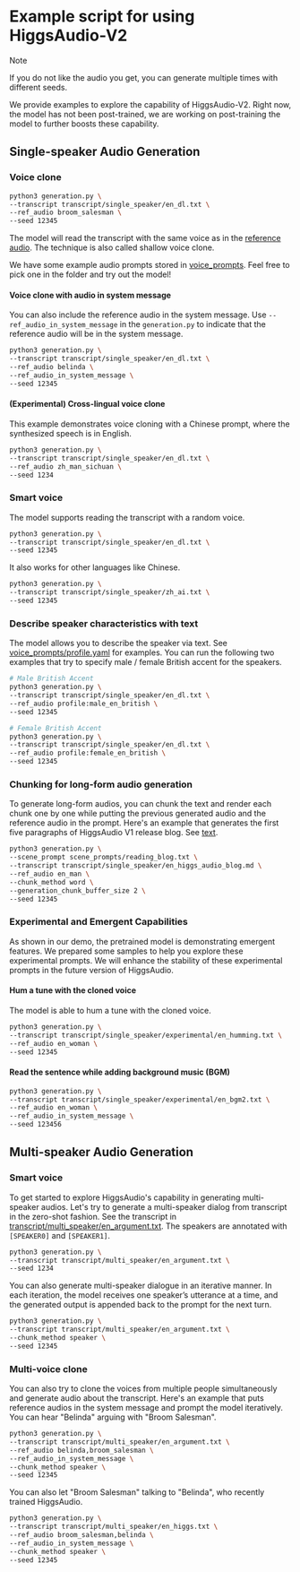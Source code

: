 # Example script for using HiggsAudio-V2

> [!NOTE]  
> If you do not like the audio you get, you can generate multiple times with different seeds.

We provide examples to explore the capability of HiggsAudio-V2. Right now, the model has not been post-trained, we are working on post-training the model to further boosts these capability.

## Single-speaker Audio Generation

### Voice clone

```bash
python3 generation.py \
--transcript transcript/single_speaker/en_dl.txt \
--ref_audio broom_salesman \
--seed 12345
```

The model will read the transcript with the same voice as in the [reference audio](./voice_prompts/broom_salesman.wav). The technique is also called shallow voice clone.

We have some example audio prompts stored in [voice_prompts](voice_prompts). Feel free to pick one in the folder and try out the model!


#### Voice clone with audio in system message

You can also include the reference audio in the system message. Use `--ref_audio_in_system_message` in the `generation.py` to indicate that the reference audio will be in the system message.

```bash
python3 generation.py \
--transcript transcript/single_speaker/en_dl.txt \
--ref_audio belinda \
--ref_audio_in_system_message \
--seed 12345
```

#### (Experimental) Cross-lingual voice clone

This example demonstrates voice cloning with a Chinese prompt, where the synthesized speech is in English.

```bash
python3 generation.py \
--transcript transcript/single_speaker/en_dl.txt \
--ref_audio zh_man_sichuan \
--seed 1234
```

### Smart voice

The model supports reading the transcript with a random voice.

```bash
python3 generation.py \
--transcript transcript/single_speaker/en_dl.txt \
--seed 12345
```

It also works for other languages like Chinese.

```bash
python3 generation.py \
--transcript transcript/single_speaker/zh_ai.txt \
--seed 12345
```

### Describe speaker characteristics with text

The model allows you to describe the speaker via text. See [voice_prompts/profile.yaml](voice_prompts/profile.yaml) for examples. You can run the following two examples that try to specify male / female British accent for the speakers.

```bash
# Male British Accent
python3 generation.py \
--transcript transcript/single_speaker/en_dl.txt \
--ref_audio profile:male_en_british \
--seed 12345

# Female British Accent
python3 generation.py \
--transcript transcript/single_speaker/en_dl.txt \
--ref_audio profile:female_en_british \
--seed 12345
```

### Chunking for long-form audio generation

To generate long-form audios, you can chunk the text and render each chunk one by one while putting the previous generated audio and the reference audio in the prompt. Here's an example that generates the first five paragraphs of HiggsAudio V1 release blog. See [text](./transcript/single_speaker/en_higgs_audio_blog.md).

```bash
python3 generation.py \
--scene_prompt scene_prompts/reading_blog.txt \
--transcript transcript/single_speaker/en_higgs_audio_blog.md \
--ref_audio en_man \
--chunk_method word \
--generation_chunk_buffer_size 2 \
--seed 12345
```

### Experimental and Emergent Capabilities

As shown in our demo, the pretrained model is demonstrating emergent features. We prepared some samples to help you explore these experimental prompts. We will enhance the stability of these experimental prompts in the future version of HiggsAudio.

#### Hum a tune with the cloned voice
The model is able to hum a tune with the cloned voice.

```bash
python3 generation.py \
--transcript transcript/single_speaker/experimental/en_humming.txt \
--ref_audio en_woman \
--seed 12345
```

#### Read the sentence while adding background music (BGM)

```bash
python3 generation.py \
--transcript transcript/single_speaker/experimental/en_bgm2.txt \
--ref_audio en_woman \
--ref_audio_in_system_message \
--seed 123456
```

## Multi-speaker Audio Generation


### Smart voice

To get started to explore HiggsAudio's capability in generating multi-speaker audios. Let's try to generate a multi-speaker dialog from transcript in the zero-shot fashion. See the transcript in [transcript/multi_speaker/en_argument.txt](transcript/multi_speaker/en_argument.txt). The speakers are annotated with `[SPEAKER0]` and `[SPEAKER1]`.

```bash
python3 generation.py \
--transcript transcript/multi_speaker/en_argument.txt \
--seed 1234
```

You can also generate multi-speaker dialogue in an iterative manner. In each iteration, the model receives one speaker’s utterance at a time, and the generated output is appended back to the prompt for the next turn.

```bash
python3 generation.py \
--transcript transcript/multi_speaker/en_argument.txt \
--chunk_method speaker \
--seed 12345
```

### Multi-voice clone
You can also try to clone the voices from multiple people simultaneously and generate audio about the transcript. Here's an example that puts reference audios in the system message and prompt the model iteratively. You can hear "Belinda" arguing with "Broom Salesman".

```bash
python3 generation.py \
--transcript transcript/multi_speaker/en_argument.txt \
--ref_audio belinda,broom_salesman \
--ref_audio_in_system_message \
--chunk_method speaker \
--seed 12345
```

You can also let "Broom Salesman" talking to "Belinda", who recently trained HiggsAudio.

```bash
python3 generation.py \
--transcript transcript/multi_speaker/en_higgs.txt \
--ref_audio broom_salesman,belinda \
--ref_audio_in_system_message \
--chunk_method speaker \
--seed 12345
```
